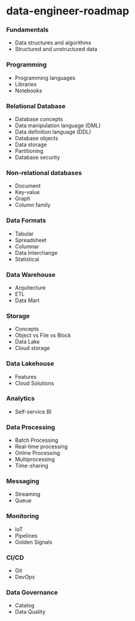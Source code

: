 # data-engineer-roadmap

### Fundamentals

- Data structures and algorithms
- Structured and unstructured data

### Programming

- Programming languages
- Libraries
- Notebooks

### Relational Database

- Database concepts
- Data manipulation language (DML)
- Data definition language (DDL)
- Database objects
- Data storage
- Partitioning
- Database security

### Non-relational databases

- Document
- Key-value
- Graph
- Column family

### Data Formats

- Tabular
- Spreadsheet
- Columnar
- Data Interchange
- Statistical

### Data Warehouse

- Arquitecture
- ETL
- Data Mart

### Storage

- Concepts
- Object vs File vs Block
- Data Lake
- Cloud storage

### Data Lakehouse

- Features
- Cloud Solutions

### Analytics

- Self-service BI

### Data Processing

- Batch Processing
- Real-time processing
- Online Processing
- Multiprocessing
- Time-sharing

### Messaging

- Streaming
- Queue

### Monitoring

- IoT
- Pipelines
- Golden Signals

### CI/CD

- Git
- DevOps

### Data Governance

- Catalog
- Data Quality